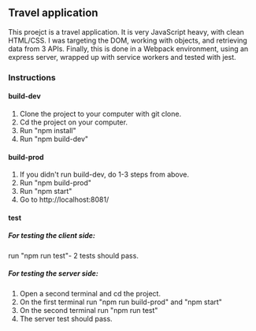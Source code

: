 ## Travel application

This proejct is a travel application. It is very JavaScript heavy, with clean HTML/CSS. I was targeting the DOM, working with objects, and retrieving data from 3 APIs. Finally, this is done in a Webpack environment, using an express server, wrapped up with service workers and tested with jest.

### Instructions

#### build-dev

1) Clone the project to your computer with git clone.
2) Cd the project on your computer.
3) Run "npm install"
4) Run "npm build-dev"

#### build-prod

1) If you didn't run build-dev, do 1-3 steps from above.
2) Run "npm build-prod"
3) Run "npm start"
4) Go to http://localhost:8081/

#### test

##### For testing the client side:

run "npm run test"- 2 tests should pass.


##### For testing the server side:

1) Open a second terminal and cd the project.
2) On the first terminal run "npm run build-prod" and "npm start"
3) On the second terminal run "npm run test"
4) The server test should pass.






